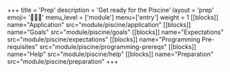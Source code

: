 +++
title = 'Prep'
description = 'Get ready for the Piscine'
layout = 'prep'
emoji= '🧑🏾‍💻'
menu_level = ['module']
menu=['entry']
weight = 1
[[blocks]]
name="Application"
src="module/piscine/application"
[[blocks]]
name="Goals"
src="module/piscine/goals"
[[blocks]]
name="Expectations"
src="module/piscine/expectations"
[[blocks]]
name="Programming Pre-requisites"
src="module/piscine/programming-prereqs"
[[blocks]]
name="Help"
src="module/piscine/help"
[[blocks]]
name="Preparation"
src="module/piscine/preparation"
+++
